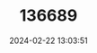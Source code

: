 ---
title: "136689"
category: "Calomys expulsus"
draft: false
date: 2024-02-22 13:03:51
languages:
  English: ["Caatinga Laucha", "Rejected Vesper Mouse"]
  German: ["Caatinga-Vespermaus"]
---